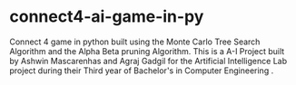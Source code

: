 # connect4-ai-game-in-py
Connect 4 game in python built using the Monte Carlo Tree Search Algorithm and the Alpha Beta pruning Algorithm.  This is a A-I Project built by Ashwin Mascarenhas and Agraj Gadgil for the Artificial Intelligence Lab project during their Third year of Bachelor's in Computer Engineering .
